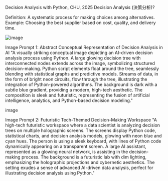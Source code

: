 Decision Analysis with Python, CHU, 2025
Decision Analysis (決策分析)?

Definition: A systematic process for making choices among alternatives. Example: Choosing the best supplier based on cost, quality, and delivery time.

![image](https://github.com/user-attachments/assets/093593b7-156b-40db-812d-fa5ae8fa4429)


Image Prompt 1: Abstract Conceptual Representation of Decision Analysis in AI "A visually striking conceptual image depicting an AI-driven decision analysis process using Python. A large glowing decision tree with interconnected nodes extends across the image, symbolizing structured decision-making. Python script elements float around the tree, seamlessly blending with statistical graphs and predictive models. Streams of data, in the form of bright neon circuits, flow through the tree, illustrating the integration of Python-powered algorithms. The background is dark with a subtle blue gradient, providing a modern, high-tech aesthetic. The composition is sleek and futuristic, representing the fusion of artificial intelligence, analytics, and Python-based decision modeling."

image

Image Prompt 2: Futuristic Tech-Themed Decision-Making Workspace "A high-tech futuristic workspace where a data scientist is analyzing decision trees on multiple holographic screens. The screens display Python code, statistical charts, and decision analysis models, glowing with neon blue and cyan hues. The person is using a sleek keyboard, with lines of Python code dynamically appearing on a transparent screen. A large AI assistant, represented as a glowing neural network, is assisting in the decision-making process. The background is a futuristic lab with dim lighting, emphasizing the holographic projections and cybernetic aesthetics. The setting exudes a sense of advanced AI-driven data analysis, perfect for illustrating decision analysis using Python."
